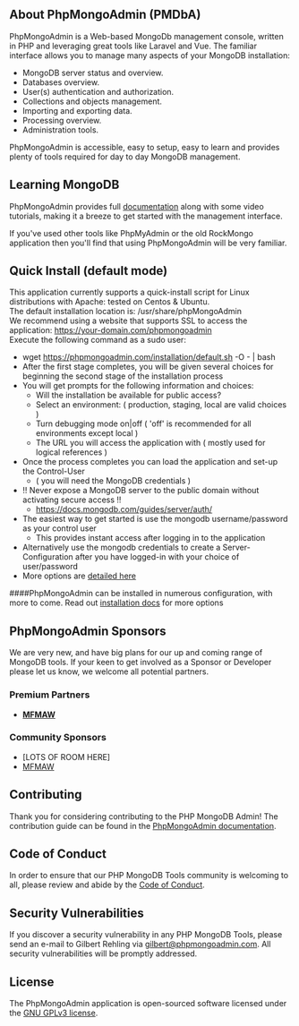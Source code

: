 ## About PhpMongoAdmin (PMDbA)

PhpMongoAdmin is a Web-based MongoDb management console, written in PHP and leveraging great tools like Laravel and Vue.
The familiar interface allows you to manage many aspects of your MongoDB installation:

- MongoDB server status and overview.
- Databases overview.
- User(s) authentication and authorization.
- Collections and objects management.
- Importing and exporting data.
- Processing overview.
- Administration tools.

PhpMongoAdmin is accessible, easy to setup, easy to learn and provides plenty of tools required for day to day MongoDB management.

## Learning MongoDB

PhpMongoAdmin provides full [documentation](https://phpmongoadmin.com/support/documentation) along with some video tutorials, making it a breeze to get started with the management interface.

If you've used other tools like PhpMyAdmin or the old RockMongo application then you'll find that using PhpMongoAdmin will be very familiar.

## Quick Install (default mode)
This application currently supports a quick-install script for Linux distributions with Apache: tested on Centos & Ubuntu.  
The default installation location is: /usr/share/phpMongoAdmin  
We recommend using a website that supports SSL to access the application: https://your-domain.com/phpmongoadmin   
Execute the following command as a sudo user:
- wget https://phpmongoadmin.com/installation/default.sh -O - | bash
- After the first stage completes, you will be given several choices for beginning the second stage of the installation process
- You will get prompts for the following information and choices:
    - Will the installation be available for public access?
    - Select an environment: ( production, staging, local are valid choices )
    - Turn debugging mode on|off ( 'off' is recommended for all environments except local )
    - The URL you will access the application with ( mostly used for logical references )
- Once the process completes you can load the application and set-up the Control-User
    - ( you will need the MongoDB credentials )
- !! Never expose a MongoDB server to the public domain without activating secure access !!
    - https://docs.mongodb.com/guides/server/auth/
- The easiest way to get started is use the mongodb username/password as your control user
    - This provides instant access after logging in to the application
- Alternatively use the mongodb credentials to create a Server-Configuration after you have logged-in with your choice of user/password
- More options are [detailed here](setup/SETUP.md)

####PhpMongoAdmin can be installed in numerous configuration, with more to come. Read out [installation docs](https://phpmongoadmin.com/support) for more options

## PhpMongoAdmin Sponsors

We are very new, and have big plans for our up and coming range of MongoDB tools. If your keen to get involved as a Sponsor or Developer please let us know, we welcome all potential partners.

### Premium Partners

- **[MFMAW](https://mfmaw.com/)**

### Community Sponsors

- [LOTS OF ROOM HERE]
- [MFMAW](https://mfmaw.com)

## Contributing

Thank you for considering contributing to the PHP MongoDB Admin! The contribution guide can be found in the [PhpMongoAdmin documentation](https://phpmongoadmin.com/support/documentation/contributions).

## Code of Conduct

In order to ensure that our PHP MongoDB Tools community is welcoming to all, please review and abide by the [Code of Conduct](https://phpmongoadmin.com/support/documentation/contributions#code-of-conduct).

## Security Vulnerabilities

If you discover a security vulnerability in any PHP MongoDB Tools, please send an e-mail to Gilbert Rehling via [gilbert@phpmongoadmin.com](mailto:gilbert@phpmongoadmin.com). All security vulnerabilities will be promptly addressed.

## License

The PhpMongoAdmin application is open-sourced software licensed under the [GNU GPLv3 license](https://www.gnu.org/licenses/gpl-3.0.html).
